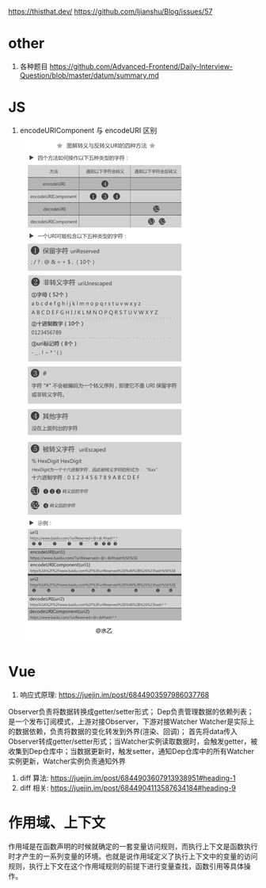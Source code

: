 https://thisthat.dev/
https://github.com/ljianshu/Blog/issues/57

# other
1. 各种题目
https://github.com/Advanced-Frontend/Daily-Interview-Question/blob/master/datum/summary.md

# JS
1. encodeURIComponent 与 encodeURI 区别
![alt 属性文本](./image/encodeURIComponent%20与%20encodeURI%20区别.png)

# Vue
1. 响应式原理: https://juejin.im/post/6844903597986037768

Observer负责将数据转换成getter/setter形式；
Dep负责管理数据的依赖列表；是一个发布订阅模式，上游对接Observer，下游对接Watcher
Watcher是实际上的数据依赖，负责将数据的变化转发到外界(渲染、回调)；
首先将data传入Observer转成getter/setter形式；当Watcher实例读取数据时，会触发getter，被收集到Dep仓库中；当数据更新时，触发setter，通知Dep仓库中的所有Watcher实例更新，Watcher实例负责通知外界

1. diff 算法: https://juejin.im/post/6844903607913938951#heading-1
2. diff 相关: https://juejin.im/post/6844904113587634184#heading-9


# 作用域、上下文
作用域是在函数声明的时候就确定的一套变量访问规则，而执行上下文是函数执行时才产生的一系列变量的环境。也就是说作用域定义了执行上下文中的变量的访问规则，执行上下文在这个作用域规则的前提下进行变量查找，函数引用等具体操作。
